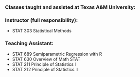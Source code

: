 ### Classes taught and assisted at Texas A&M University:

### Instructor (full responsibility):
- STAT 303 Statistical Methods

### Teaching Assistant:
- STAT 689 Semiparametric Regression with R
- STAT 630 Overview of Math STAT
- STAT 211 Principle of Statistics I
- STAT 212 Principle of Statistics II
